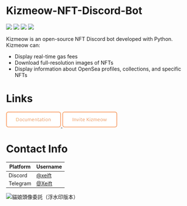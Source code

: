 # Kizmeow-NFT-Discord-Bot
<a href="https://kizmeow.gitbook.io/kizmeow-nft-discord-bot/"><img src="https://img.shields.io/badge/read-doc-green"></a>
![](https://img.shields.io/github/license/Xeift/Kizmeow-NFT-Discord-Bot)
![](https://tokei.ekzhang.com/b1/github/Xeift/Kizmeow-NFT-Discord-Bot)
<a href="https://discord.gg/eC5EhJfmNd"><img src="https://img.shields.io/discord/1041165809013243924?color=blue&label=Kizmeow%20Support%20Server&logo=discord"></a>

Kizmeow is an open-source NFT Discord bot developed with Python. Kizmeow can:
- Display real-time gas fees
- Download full-resolution images of NFTs
- Display information about OpenSea profiles, collections, and specific NFTs


# Links
<p>
  <a href="https://kizmeow.gitbook.io/kizmeow-nft-discord-bot" target="_blank">
    <img src="https://raw.githubusercontent.com/Xeift/Kizmeow-NFT-Discord-Bot/refs/heads/main/img/asset/doc_btn.png" width="150">
  </a>
  <a href="https://discord.com/discovery/applications/923512417907015693" target="_blank">
    <img src="https://raw.githubusercontent.com/Xeift/Kizmeow-NFT-Discord-Bot/refs/heads/main/img/asset/invite_btn.png" width="150">
  </a>
</p>


# Contact Info
| Platform  | Username |
|-----------|----------|
| Discord   | [@xeift](https://discord.com/users/874806243208871977) |
| Telegram  | [@Xeift](https://t.me/Xeift)                           |


![貓娘頭像委託（浮水印版本）](https://user-images.githubusercontent.com/80938768/204983971-d7cf0e40-f4ce-4737-ba07-85ed62112dab.png)
